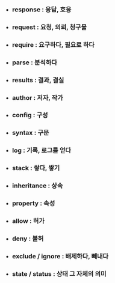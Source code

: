 - ### response : 응답, 호응
- ### request : 요청, 의뢰, 청구물
- ### require : 요구하다, 필요로 하다
- ### parse :  분석하다
- ### results : 결과, 결실
- ### author : 저자, 작가
- ### config : 구성
- ### syntax : 구문
- ### log : 기록, 로그를 얻다
- ### stack : 쌓다, 쌓기
- ### inheritance : 상속
- ### property : 속성
- ### allow : 허가
- ### deny : 불허
- ### exclude / ignore : 배제하다, 빼내다
- ### state / status : 상태 그 자체의 의미